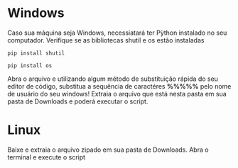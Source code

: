 # Windows

Caso sua máquina seja Windows, necessiatará ter Pỳthon instalado no seu computador.
Verifique se as bibliotecas shutil e os estão instaladas

~~~
pip install shutil
~~~

~~~
pip install os
~~~

Abra o arquivo e utilizando algum método de substituição rápida do seu editor de código, substitua a sequência de caractéres **%%%%%** pelo nome de usuário do seu windows!
Extraia o arquivo que está nesta pasta em sua pasta de Downloads e poderá executar o script.


# Linux

Baixe e extraia o arquivo zipado em sua pasta de Downloads. Abra o terminal e execute o script
